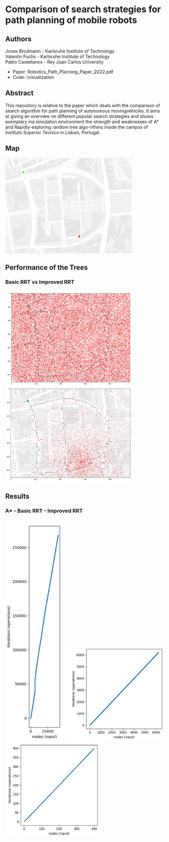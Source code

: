 # Comparison of search strategies for path planning of mobile robots


## Authors
Jonas Brodmann  -  Karlsruhe Institute of Technology  
Valentin Fuchs - Karlsruhe Institute of Technology  
Pablo Castellanos  - Rey Juan Carlos University

- Paper: Robotics_Path_Planning_Paper_2022.pdf  
- Code: /visualization  

## Abstract
This repository is relative to the paper which deals with the comparison of search algorithm for path planning of autonomous movingvehicles.  It aims at giving an overview on different popular search strategies and shows exemplary ina simulation environment the strength and weaknesses of A* and Rapidly-exploring random tree algo-rithms inside the campus of Instituto Superior Tecnico in Lisbon, Portugal.

## Map
<img src="https://github.com/P4B5/Path_planning_algorithms/blob/main/docs/evaluation_map.png" width="400" height="300"/>


## Performance of the Trees

### Basic RRT vs Improved RRT

<p float="left">
   <img src="https://github.com/P4B5/Path_planning_algorithms/blob/main/docs/random_points_basic.png" width="400" height="300"/>
   <img src="https://github.com/P4B5/Path_planning_algorithms/blob/main/docs/random_points_improved.png" width="400" height="300"/>
</p>



## Results
### A* - Basic RRT - Improved RRT
<p float="left">
  <img src="https://github.com/P4B5/Path_planning_algorithms/blob/main/docs/plot_Astar_complexity.png" width="200" height="700"/>
  <img src="https://github.com/P4B5/Path_planning_algorithms/blob/main/docs/plot_RRT_basic_complexity.png" width="300" height="300"/>
  <img src="https://github.com/P4B5/Path_planning_algorithms/blob/main/docs/plot_RRT_improved_complexity.png" width="300" height="300"/>
 </p>


